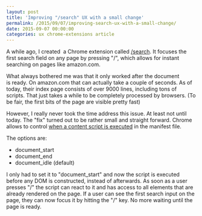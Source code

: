```yaml
---
layout: post
title: 'Improving "/search" UX with a small change'
permalink: /2015/09/07/improving-search-ux-with-a-small-change/
date: 2015-09-07 00:00:00
categories: ux chrome-extensions article
---
```


A while ago, I created  a Chrome extension called [/search](/projects/chrome-extensions/#search '/search').
It focuses the first search field on any page by pressing "/", which allows for instant searching on pages like amazon.com.

What always bothered me was that it only worked after the document is ready. On amazon.com that can actually take a couple of seconds. As of today, their index page consists of over 9000 lines, including tons of scripts. That just takes a while to be completely processed by browsers. (To be fair, the first bits of the page are visible pretty fast)

However, I really never took the time address this issue. At least not until today. The "fix" turned out to be rather small and straight forward. Chrome allows to control [when a content script is executed](https://developer.chrome.com/extensions/content_scripts 'https://developer.chrome.com/extensions/content_scripts') in the manifest file.

The options are:

- document_start
- document_end
- document_idle (default)

I only had to set it to "document_start" and now the script is executed before any DOM is constructed, instead of afterwards. As soon as a user presses "/" the script can react to it and has access to all elements that are already rendered on the page.
If a user can see the first search input on the page, they can now focus it by hitting the "/" key. No more waiting until the page is ready.
